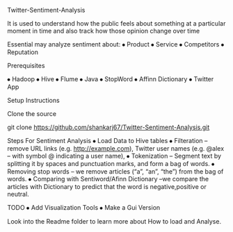 Twitter-Sentiment-Analysis

It is used to understand how the public feels about something at a particular moment in time and also track
 how those opinion change over time

Essential may analyze sentiment about:
⦁	Product
⦁	Service
⦁	Competitors
⦁	Reputation

Prerequisites

⦁	Hadoop
⦁	Hive
⦁	Flume
⦁	Java
⦁	StopWord
⦁	Affinn Dictionary
⦁	Twitter App 

Setup Instructions

Clone the source

git clone https://github.com/shankarj67/Twitter-Sentiment-Analysis.git


Steps For Sentiment Analysis
⦁	Load Data to Hive tables 
⦁	Filteration – remove URL links (e.g. http://example.com), Twitter user names (e.g. @alex – with symbol @ indicating a user name),
⦁	Tokenization –  Segment text by splitting it by spaces and punctuation marks, and form a bag of words.
⦁	Removing stop words – we remove articles (“a”, “an”, “the”) from the bag of words.
⦁	Comparing with Sentiword/Afinn Dictionary –we compare the articles with Dictionary to predict that the word is negative,positive or neutral.

TODO
⦁	Add Visualization Tools
⦁	Make a Gui Version


Look into the Readme folder to learn more about How to load and Analyse.
